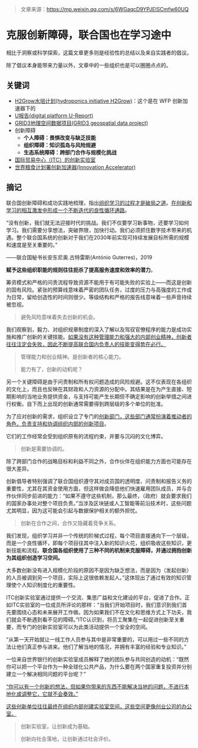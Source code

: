 > 文章来源：https://mp.weixin.qq.com/s/6WGaqcD9YPJElSCmfw60UQ

# 克服创新障碍，联合国也在学习途中

相比于洞察或科学探索，这篇文章更多则是经验性的总结以及来自实践者的倡议。

除了倡议本身能带来力量以外，文章中的一些组织也是可以圈圈点点的。



## 关键词

- [H2Grow水培计划(hydroponics initiative H2Grow)](https://innovation.wfp.org/project/h2grow-hydroponics)：这个是在 WFP 创新加速器下的
- [U报告(digital platform U-Report)](https://ureport.in/stories/)
- [GRID3地理空间数据项目(GRID3 geospatial data project)](https://data.grid3.org/)
- 创新障碍
  - **个人障碍：畏惧改变与缺乏技能**
  - **组织障碍：知识孤岛与风险规避**
  - **生态系统障碍：跨部门合作与规模化挑战**
- [国际贸易中心（ITC）的创新实验室](https://intracen.org/about-us/who-we-are/innovation-lab)
- [世界粮食计划署创新加速器(Innovation Accelerator)](https://innovation.wfp.org/)



## 摘记

联合国创新障碍和成功实践地梳理，指出<u>组织学习的过程才是破局之道</u>。<u>在创新和学习的相互激发中形成一个不断迭代的良性循环通路</u>。



“没有创新，我们就无法迎接时代的挑战。我们不仅要学习新事物，还要学习如何学习。我们需要分享想法，突破界限，加快行动。我们必须抓住数字技术带来的机遇。整个联合国系统的创新对于我们在2030年前实现可持续发展目标所需的规模和速度是至关重要的。”

——联合国秘书长安东尼奥.古特雷斯(António Guterres)，2019

**赋予这些组织职能的规则往往扼杀了提高服务速度和效率的潜力**。



筹资模式和严格的问责流程导致资源不能用于有可能失败的实验上——而这是创新的固有风险。紧张的预算线意味着严密的团队任务，过度的压力与高强度的工作成为日常，留给创造性的时间则很少。等级结构和严格的报告线意味着一些声音持续被忽视。

> 避免风险意味着失去创新的机会。



我们观察到，毅力、对组织规章制度的深入了解以及驾驭官僚程序的能力是成功实施和推广创新的关键技能。<u>如果没有这种管理能力和强大的内部创业精神，创新者往往注定会失败，因此不断提高联合国内负责人的技能变得势在必行。</u>

> 管理能力和创业精神。是创新者的核心能力。
>
> 能力有了，创新的动机呢？



另一个关键障碍是由于问责制和所有权问题造成的风险规避。这不仅表现在各组织的文化上，而且也反映在其财政和人力资源的分配中。其结果是在为产生直接、短期影响的当地业务提供资金，与支持可能产生长期但不确定影响的创新举措之间进行权衡。自下而上出现的创新通常需要得到跨层级的多个单位的批准。

为了应对创新的需求，组织设立了专门的<u>创新部门，这些部门通常扮演着推动者的角色，负责支持和协调组织内部的创新项目</u>。

它们的工作经常会受到组织原有的流程约束，并要与沉闷的文化博弈。

> 创新是需要协调的。



除了跨部门合作的战略目标和利益不同之外，合作伙伴在组织能力方面也可能存在很大差异。

创新倡导者特别强调了联合国组织遵守其对成员国的透明度、问责制和报告义务的重要性，尤其在其资金使用方面，但这样做会降低他们快速雇用团队成员，并与合作伙伴同步前进的能力：“如果不遵守这些机制，那么最终，（政府）就会要求我们的国家办事处对整个项目负责。”当涉及区块链或人工智能等前沿技术时，这些问题尤其明显，因为这可能会引起与数据保护相关的额外担忧。

> 创新在合作之间，合作又隐藏着竞争关系。



我们发现，组织学习并非一个传统的阶梯式过程，每个项目直接通向下一个层级，而是一个良性循环，即每个项目往其中注入新的知识火花，组织吸收这些知识，更新技能和流程。**联合国各组织使用了三种不同的机制来克服障碍，并通过拥抱创新为其组织创造学习空间。**

大多数创新没有进入规模化阶段的原因不是因为缺乏想法，而是因为（发起创新）的人员被调到另一个项目，实际上这很依赖发起人。”这体现出了通过有效的知识管理使个人知识制度化的重要性。

ITC创新实验室通过提供一个交流、集思广益和文化建设的平台，促进了合作。正如ITC实验室的一位成员所评论的那样：“当我们开始项目时，我们意识到我们首先要围绕心态和未来展开工作做。因为如果我们不在文化和思维方式上下功夫，我们就会不断遇到看不见的障碍。”ITC认识到，将员工聚集在一起促进创新至关重要，而专门的创新实验室可以为此类活动提供一个安全的空间。

“从第一天开始就让一线工作人员参与其中是非常重要的，可以用过一些不同的方法让他们真正参与进来。他们了解当地的情况，并拥有丰富的经验和专业知识。”

一位来自世界银行的创新实验室成员解释了她的团队参与共同创造的动机：“既然你可以把一个平台作为一种全球化公共产品，为什么要在两个国家重复投资并分别建立一个解决相同问题的平台呢？”

<u>“你可以有一个创新的想法，但如果你带来的东西不能解决当地的问题，不进行本地化或调整它，它就不会奏效。”</u>

<u>这些创新单位往往最终在组织内部创建实验室空间，这些空间更像创业公司的办公室。</u>

> 创新实验室，让创新成为基础。
>
> 创新向社会落地，让创新通过社会评价。
